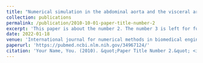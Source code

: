 ```yaml
---
title: "Numerical simulation in the abdominal aorta and the visceral arteries with or without stenosis based on 2D PCMRI"
collection: publications
permalink: /publication/2010-10-01-paper-title-number-2
excerpt: 'This paper is about the number 2. The number 3 is left for future work.'
date: 2022-01-18
venue: 'International journal for numerical methods in biomedical engineering'
paperurl: 'https://pubmed.ncbi.nlm.nih.gov/34967124/'
citation: 'Your Name, You. (2010). &quot;Paper Title Number 2.&quot; <i>Journal 1</i>. 1(2).'
---
```

